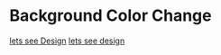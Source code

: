 # Background Color Change
[lets see Design](https://vidyagali.github.io/Background-Color-Change/)
[lets see design](https://vidyagali.github.io/Flexbox-project/)
